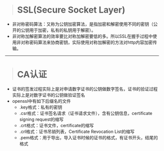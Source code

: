 ># SSL(Secure Socket Layer)
* 非对称密码算法：又称为公钥加密算法，是指加密和解密使用不同的密钥（公开的公钥用于加密，私有的私钥用于解密）。
* 非对称加解密算法的效率要比对称加解密要低的多。所以SSL在握手过程中使用非对称密码算法来协商密钥，实际使用对称加解密的方法对http内容加密传输。
***
># CA认证
* 证书的签发过程实际上是对申请数字证书的公钥做数字签名，证书的验证过程实际上是对数字证书的公钥做验证签名
* openssl中有如下后缀名的文件
	* .key格式：私有的密钥
	* .csr格式：证书签名请求（证书请求文件），含有公钥信息，certificate signing request的缩写
	* .crt格式：证书文件，certificate的缩写
	* .crl格式：证书吊销列表，Certificate Revocation List的缩写
	* .pem格式：用于导出，导入证书时候的证书的格式，有证书开头，结尾的格式
